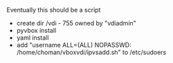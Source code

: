 Eventually this should be a script
 

- create dir /vdi - 755 owned by "vdiadmin"
- pyvbox install
- yaml install
- add "username ALL=(ALL) NOPASSWD: /home/choman/vboxvdi/ipvsadd.sh" to /etc/sudoers


